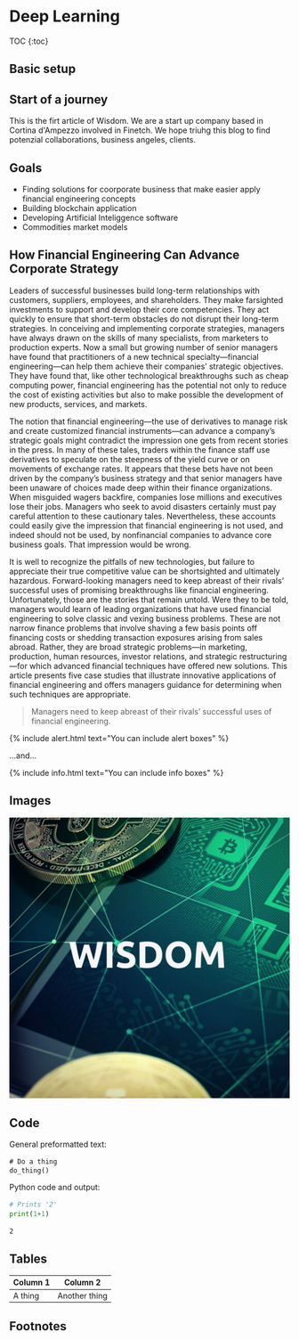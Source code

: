 # Deep Learning

TOC {:toc}
## Basic setup



## Start of a journey

This is the firt article of Wisdom. We are a start up company based in Cortina d'Ampezzo involved in Finetch.
We hope triuhg this blog to find potenzial collaborations, business angeles, clients.

## Goals


- Finding solutions for coorporate business that make easier apply financial engineering concepts
- Building blockchain application
- Developing Artificial Inteliggence software
- Commodities market models




## How Financial Engineering Can Advance Corporate Strategy

Leaders of successful businesses build long-term relationships with customers, suppliers, employees, and shareholders. They make farsighted investments to support and develop their core competencies. They act quickly to ensure that short-term obstacles do not disrupt their long-term strategies. In conceiving and implementing corporate strategies, managers have always drawn on the skills of many specialists, from marketers to production experts. Now a small but growing number of senior managers have found that practitioners of a new technical specialty—financial engineering—can help them achieve their companies’ strategic objectives. They have found that, like other technological breakthroughs such as cheap computing power, financial engineering has the potential not only to reduce the cost of existing activities but also to make possible the development of new products, services, and markets.

The notion that financial engineering—the use of derivatives to manage risk and create customized financial instruments—can advance a company’s strategic goals might contradict the impression one gets from recent stories in the press. In many of these tales, traders within the finance staff use derivatives to speculate on the steepness of the yield curve or on movements of exchange rates. It appears that these bets have not been driven by the company’s business strategy and that senior managers have been unaware of choices made deep within their finance organizations. When misguided wagers backfire, companies lose millions and executives lose their jobs. Managers who seek to avoid disasters certainly must pay careful attention to these cautionary tales. Nevertheless, these accounts could easily give the impression that financial engineering is not used, and indeed should not be used, by nonfinancial companies to advance core business goals. That impression would be wrong.

It is well to recognize the pitfalls of new technologies, but failure to appreciate their true competitive value can be shortsighted and ultimately hazardous. Forward-looking managers need to keep abreast of their rivals’ successful uses of promising breakthroughs like financial engineering. Unfortunately, those are the stories that remain untold. Were they to be told, managers would learn of leading organizations that have used financial engineering to solve classic and vexing business problems. These are not narrow finance problems that involve shaving a few basis points off financing costs or shedding transaction exposures arising from sales abroad. Rather, they are broad strategic problems—in marketing, production, human resources, investor relations, and strategic restructuring—for which advanced financial techniques have offered new solutions. This article presents five case studies that illustrate innovative applications of financial engineering and offers managers guidance for determining when such techniques are appropriate.

> Managers need to keep abreast of their rivals’ successful uses of financial engineering.

{% include alert.html text="You can include alert boxes" %}

...and...

{% include info.html text="You can include info boxes" %}

## Images

![](/images/logo.png "fast.ai's logo")

## Code

General preformatted text:

    # Do a thing
    do_thing()

Python code and output:

```python
# Prints '2'
print(1+1)
```

    2

## Tables

| Column 1 | Column 2 |
|-|-|
| A thing | Another thing |

## Footnotes

[^1]: This is the footnote.

